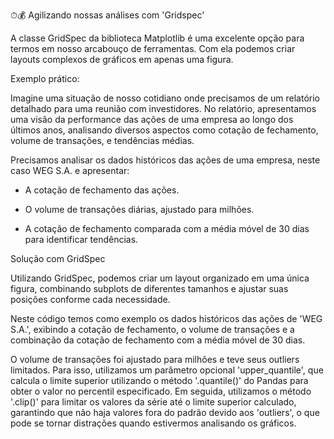 ⏱💰 Agilizando nossas análises com 'Gridspec'


A classe GridSpec da biblioteca Matplotlib é uma excelente opção para termos em nosso arcabouço de ferramentas. Com ela podemos criar layouts complexos de gráficos em apenas uma figura.


Exemplo prático:


Imagine uma situação de nosso cotidiano onde precisamos de um relatório detalhado para uma reunião com investidores. No relatório, apresentamos uma visão da performance das ações de uma empresa ao longo dos últimos anos, analisando diversos aspectos como cotação de fechamento, volume de transações, e tendências médias.


Precisamos analisar os dados históricos das ações de uma empresa, neste caso WEG S.A. e apresentar:


- A cotação de fechamento das ações.

- O volume de transações diárias, ajustado para milhões.

- A cotação de fechamento comparada com a média móvel de 30 dias para identificar tendências.


Solução com GridSpec


Utilizando GridSpec, podemos criar um layout organizado em uma única figura, combinando subplots de diferentes tamanhos e ajustar suas posições conforme cada necessidade.


Neste código temos como exemplo os dados históricos das ações de 'WEG S.A.', exibindo a cotação de fechamento, o volume de transações e a combinação da cotação de fechamento com a média móvel de 30 dias.


O volume de transações foi ajustado para milhões e teve seus outliers limitados. Para isso, utilizamos um parâmetro opcional 'upper_quantile', que calcula o limite superior utilizando o método '.quantile()' do Pandas para obter o valor no percentil especificado. Em seguida, utilizamos o método '.clip()' para limitar os valores da série até o limite superior calculado, garantindo que não haja valores fora do padrão devido aos 'outliers', o que pode se tornar distrações quando estivermos analisando os gráficos.
